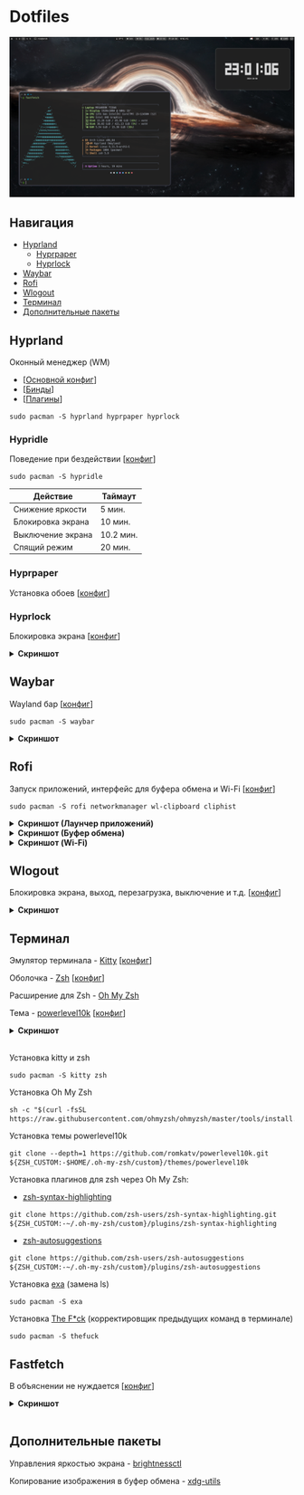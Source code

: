 # Dotfiles

![ScreenShot](./Assets/Current/general.png)

## Навигация

- [Hyprland](#hyprland)
  - [Hyprpaper](#hyprpaper)
  - [Hyprlock](#hyprlock)
- [Waybar](#waybar)
- [Rofi](#rofi)
- [Wlogout](#wlogout)
- [Терминал](#терминал)
- [Дополнительные пакеты](#дополнительные-пакеты)

## Hyprland

Оконный менеджер (WM)

- [[Основной конфиг](./Configs/hypr/hyprland.conf)]
- [[Бинды](./Configs/hypr/keybindings.conf)]
- [[Плагины](./Configs/hypr/plugins.conf)]

```
sudo pacman -S hyprland hyprpaper hyprlock
```

### Hypridle

Поведение при бездействии [[конфиг](./Configs/hypr/hypridle.conf)]

```
sudo pacman -S hypridle
```


| Действие          | Таймаут   |
| ----------------- | --------- |
| Снижение яркости  | 5 мин.    |
| Блокировка экрана | 10 мин.   |
| Выключение экрана | 10.2 мин. |
| Спящий режим      | 20 мин.   |

### Hyprpaper

Установка обоев [[конфиг](./Configs/hypr/hyprpaper.conf)]

### Hyprlock

Блокировка экрана [[конфиг](./Configs/hypr/hyprlock.conf)]

<details><summary><b>Скриншот</b></summary>

![ScreenShot](./Assets/V1/hyprlock.png)

</details>

## Waybar

Wayland бар [[конфиг](./Configs/waybar/)]

```
sudo pacman -S waybar
```

<details><summary><b>Скриншот</b></summary>

![ScreenShot](./Assets/Current/waybar.png)

</details>

## Rofi

Запуск приложений, интерфейс для буфера обмена и Wi-Fi [[конфиг](./Configs/rofi/)]

```
sudo pacman -S rofi networkmanager wl-clipboard cliphist
```

<details><summary><b>Скриншот (Лаунчер приложений)</b></summary>

![ScreenShot](./Assets/Current/rofi_app-launcher.png)

</details>

<details><summary><b>Скриншот (Буфер обмена)</b></summary>

![ScreenShot](./Assets/Current/rofi_clipboard.png)

</details>

<details><summary><b>Скриншот (Wi-Fi)</b></summary>

![ScreenShot](./Assets/Current/rofi_wifi.png)

</details>

## Wlogout

Блокировка экрана, выход, перезагрузка, выключение и т.д. [[конфиг](./Configs/wlogout/)]

<details><summary><b>Скриншот</b></summary>

![ScreenShot](./Assets/Current/wlogout.png)

</details>

## Терминал

Эмулятор терминала - [Kitty](https://sw.kovidgoyal.net/kitty) [[конфиг](./Configs/kitty/)]

Оболочка - [Zsh](https://www.zsh.org/) [[конфиг](./Configs/.zshrc)]

Расширение для Zsh - [Oh My Zsh](https://github.com/ohmyzsh/ohmyzsh)

Тема - [powerlevel10k](https://github.com/romkatv/powerlevel10k) [[конфиг](./Configs/.p10k.zsh)]

<details><summary><b>Скриншот</b></summary>

![ScreenShot](./Assets/V1/terminal.png)

</details><br>

Установка kitty и zsh

```
sudo pacman -S kitty zsh
```

Установка Oh My Zsh

```
sh -c "$(curl -fsSL https://raw.githubusercontent.com/ohmyzsh/ohmyzsh/master/tools/install.sh)"
```

Установка темы powerlevel10k

```
git clone --depth=1 https://github.com/romkatv/powerlevel10k.git ${ZSH_CUSTOM:-$HOME/.oh-my-zsh/custom}/themes/powerlevel10k
```

Установка плагинов для zsh через Oh My Zsh:

- [zsh-syntax-highlighting](https://github.com/zsh-users/zsh-syntax-highlighting)

```
git clone https://github.com/zsh-users/zsh-syntax-highlighting.git ${ZSH_CUSTOM:-~/.oh-my-zsh/custom}/plugins/zsh-syntax-highlighting
```

- [zsh-autosuggestions](https://github.com/zsh-users/zsh-autosuggestions)

```
git clone https://github.com/zsh-users/zsh-autosuggestions ${ZSH_CUSTOM:-~/.oh-my-zsh/custom}/plugins/zsh-autosuggestions
```

Установка [exa](https://github.com/ogham/exa) (замена ls)

```
sudo pacman -S exa
```

Установка [The F*ck](https://github.com/nvbn/thefuck) (корректировщик предыдущих команд в терминале)

```
sudo pacman -S thefuck
```

## Fastfetch

В объяснении не нуждается [[конфиг](./Configs/fastfetch/)]

<details><summary><b>Скриншот</b></summary>

![ScreenShot](./Assets/V1/fastfetch.png)

</details><br>

## Дополнительные пакеты

Управления яркостью экрана - [brightnessctl](https://github.com/Hummer12007/brightnessctl)

Копирование изображения в буфер обмена - [xdg-utils](https://archlinux.org/packages/?name=xdg-utils)
